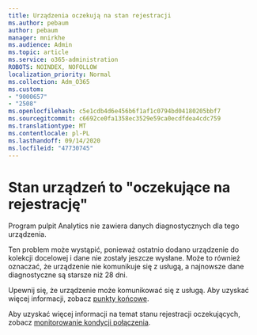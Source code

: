 ```yaml
---
title: Urządzenia oczekują na stan rejestracji
ms.author: pebaum
author: pebaum
manager: mnirkhe
ms.audience: Admin
ms.topic: article
ms.service: o365-administration
ROBOTS: NOINDEX, NOFOLLOW
localization_priority: Normal
ms.collection: Adm_O365
ms.custom:
- "9000657"
- "2508"
ms.openlocfilehash: c5e1cdb4d6e456b6f1af1c0794bd04180205bbf7
ms.sourcegitcommit: c6692ce0fa1358ec3529e59ca0ecdfdea4cdc759
ms.translationtype: MT
ms.contentlocale: pl-PL
ms.lasthandoff: 09/14/2020
ms.locfileid: "47730745"
---
```

# <a name="devices-are-in-awaiting-enrollment-state"></a>Stan urządzeń to "oczekujące na rejestrację"

Program pulpit Analytics nie zawiera danych diagnostycznych dla tego urządzenia. 

Ten problem może wystąpić, ponieważ ostatnio dodano urządzenie do kolekcji docelowej i dane nie zostały jeszcze wysłane. Może to również oznaczać, że urządzenie nie komunikuje się z usługą, a najnowsze dane diagnostyczne są starsze niż 28 dni.

Upewnij się, że urządzenie może komunikować się z usługą. Aby uzyskać więcej informacji, zobacz [punkty końcowe](https://docs.microsoft.com/configmgr/desktop-analytics/enable-data-sharing#endpoints).

Aby uzyskać więcej informacji na temat stanu rejestracji oczekujących, zobacz [monitorowanie kondycji połączenia](https://docs.microsoft.com/configmgr/desktop-analytics/monitor-connection-health#awaiting-enrollment).